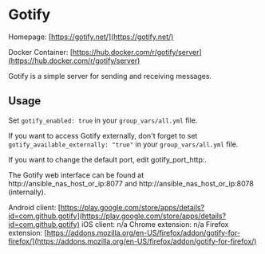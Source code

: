 
# Gotify

Homepage: [https://gotify.net/](https://gotify.net/)

Docker Container: [https://hub.docker.com/r/gotify/server](https://hub.docker.com/r/gotify/server)

Gotify is a simple server for sending and receiving messages.

## Usage

Set `gotify_enabled: true` in your `group_vars/all.yml` file.

If you want to access Gotify externally, don't forget to set `gotify_available_externally: "true"` in your `group_vars/all.yml` file.

If you want to change the default port, edit gotify_port_http:.

The Gotify web interface can be found at http://ansible_nas_host_or_ip:8077 and http://ansible_nas_host_or_ip:8078 (internally).

Android client: [https://play.google.com/store/apps/details?id=com.github.gotify](https://play.google.com/store/apps/details?id=com.github.gotify)
iOS client: n/a
Chrome extension: n/a
Firefox extension: [https://addons.mozilla.org/en-US/firefox/addon/gotify-for-firefox/](https://addons.mozilla.org/en-US/firefox/addon/gotify-for-firefox/)
